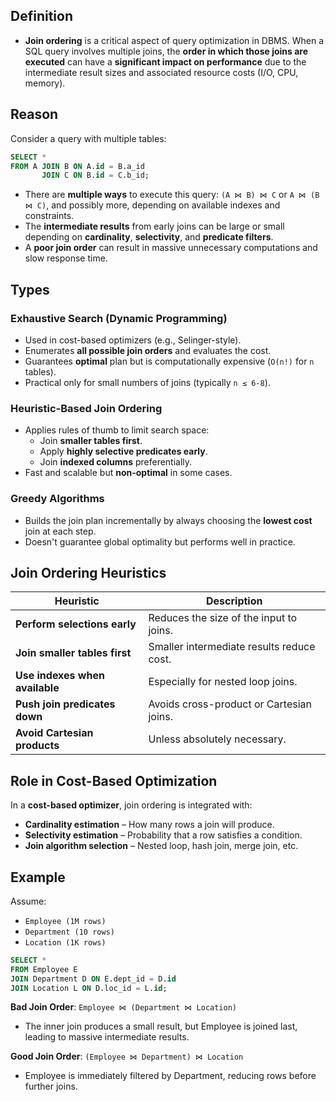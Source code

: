 ## **Definition**

- **Join ordering** is a critical aspect of query optimization in DBMS. When a SQL query involves multiple joins, the **order in which those joins are executed** can have a **significant impact on performance** due to the intermediate result sizes and associated resource costs (I/O, CPU, memory).

## **Reason**

Consider a query with multiple tables:

```sql
SELECT *
FROM A JOIN B ON A.id = B.a_id
       JOIN C ON B.id = C.b_id;
````

- There are **multiple ways** to execute this query: `(A ⋈ B) ⋈ C` or `A ⋈ (B ⋈ C)`, and possibly more, depending on available indexes and constraints.
- The **intermediate results** from early joins can be large or small depending on **cardinality**, **selectivity**, and **predicate filters**.
- A **poor join order** can result in massive unnecessary computations and slow response time.
## **Types**

### **Exhaustive Search (Dynamic Programming)**

- Used in cost-based optimizers (e.g., Selinger-style).
- Enumerates **all possible join orders** and evaluates the cost.
- Guarantees **optimal** plan but is computationally expensive (`O(n!)` for `n` tables).
- Practical only for small numbers of joins (typically `n ≤ 6-8`).
    
### **Heuristic-Based Join Ordering**

- Applies rules of thumb to limit search space:
    - Join **smaller tables first**.
    - Apply **highly selective predicates early**.
    - Join **indexed columns** preferentially.
- Fast and scalable but **non-optimal** in some cases.

### **Greedy Algorithms**

- Builds the join plan incrementally by always choosing the **lowest cost** join at each step.
- Doesn't guarantee global optimality but performs well in practice.

## **Join Ordering Heuristics**

| Heuristic                      | Description                               |
| ------------------------------ | ----------------------------------------- |
| **Perform selections early**   | Reduces the size of the input to joins.   |
| **Join smaller tables first**  | Smaller intermediate results reduce cost. |
| **Use indexes when available** | Especially for nested loop joins.         |
| **Push join predicates down**  | Avoids cross-product or Cartesian joins.  |
| **Avoid Cartesian products**   | Unless absolutely necessary.              |

## **Role in Cost-Based Optimization**

In a **cost-based optimizer**, join ordering is integrated with:
- **Cardinality estimation** – How many rows a join will produce.
- **Selectivity estimation** – Probability that a row satisfies a condition.
- **Join algorithm selection** – Nested loop, hash join, merge join, etc.
    
## **Example**

Assume:
- `Employee (1M rows)`
- `Department (10 rows)`
- `Location (1K rows)`

```sql
SELECT *
FROM Employee E
JOIN Department D ON E.dept_id = D.id
JOIN Location L ON D.loc_id = L.id;
```

**Bad Join Order**: `Employee ⋈ (Department ⋈ Location)`

- The inner join produces a small result, but Employee is joined last, leading to massive intermediate results.

**Good Join Order**: `(Employee ⋈ Department) ⋈ Location`

- Employee is immediately filtered by Department, reducing rows before further joins.